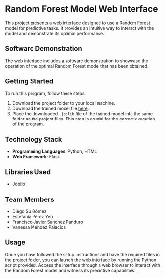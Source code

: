 # Random Forest Model Web Interface

This project presents a web interface designed to use a Random Forest model for predictive tasks. It provides an intuitive way to interact with the model and demonstrate its optimal performance.

## Software Demonstration
The web interface includes a software demonstration to showcase the operation of the optimal Random Forest model that has been obtained.

## Getting Started
To run this program, follow these steps:
1. Download the project folder to your local machine.
2. Download the trained model file [here](https://drive.google.com/file/d/1EvE6Rm3J-c78kb0ZHl79v4TWmBymav4W/view?usp=drive_link).
3. Place the downloaded `.joblib` file of the trained model into the same folder as the project files. This step is crucial for the correct execution of the program.

## Technology Stack
- **Programming Languages**: Python, HTML
- **Web Framework**: Flask

## Libraries Used
- Joblib

## Team Members
- Diego Sú Gómez
- Estefanía Pérez Yeo
- Francisco Javier Sanchez Panduro
- Vanessa Méndez Palacios

## Usage
Once you have followed the setup instructions and have the required files in the project folder, you can launch the web interface by running the Python script provided. Access the interface through a web browser to interact with the Random Forest model and witness its predictive capabilities.
